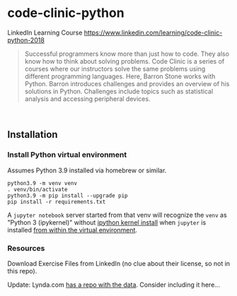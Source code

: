 # code-clinic-python

LinkedIn Learning Course https://www.linkedin.com/learning/code-clinic-python-2018

> Successful programmers know more than just how to code. They also know how to think about solving problems. Code Clinic is a series of courses where our instructors solve the same problems using different programming languages. Here, Barron Stone works with Python. Barron introduces challenges and provides an overview of his solutions in Python. Challenges include topics such as statistical analysis and accessing peripheral devices.




&nbsp;

## Installation

### Install Python virtual environment

Assumes Python 3.9 installed via homebrew or similar.

```
python3.9 -m venv venv
. venv/bin/activate
python3.9 -m pip install --upgrade pip
pip install -r requirements.txt
```

A `jupyter notebook` server started from that venv will recognize the `venv` as "Python 3 (ipykernel)" without [ipython kernel install](https://medium.com/@eleroy/jupyter-notebook-in-a-virtual-environment-virtualenv-8f3c3448247) when `jupyter` is installed [from within the virtual environment](https://stackoverflow.com/a/59073948/3991164).



### Resources

Download Exercise Files from LinkedIn (no clue about their license, so not in this repo).

Update: Lynda.com [has a repo with the data](https://github.com/lyndadotcom/LPO_weatherdata). Consider including it here...
